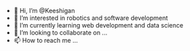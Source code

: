 - 👋 Hi, I’m @Keeshigan
- 👀 I’m interested in robotics and software development
- 🌱 I’m currently learning web development and data science
- 💞️ I’m looking to collaborate on ...
- 📫 How to reach me ...

<!---
Keeshigan/Keeshigan is a ✨ special ✨ repository because its `README.md` (this file) appears on your GitHub profile.
You can click the Preview link to take a look at your changes.
--->

